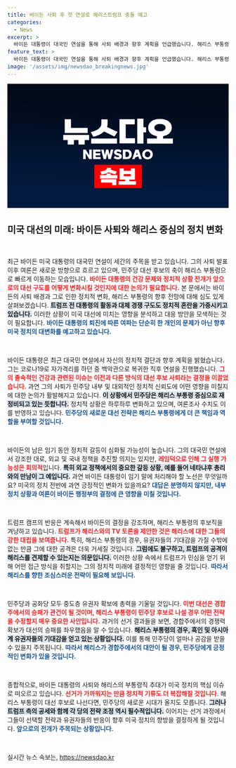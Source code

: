 ```yaml
---
title: 바이든 사퇴 후 첫 연설로 해리스트럼프 충돌 예고
categories:
  - News
excerpt: >
  바이든 대통령이 대국민 연설을 통해 사퇴 배경과 향후 계획을 언급했습니다. 해리스 부통령이 민주당 대선 주자로 부상하며 트럼프와의 대결 구도가 급변하고 있는 상황! 클릭하여 자세한 소식을 확인하세요!
feature_text: >
  바이든 대통령이 대국민 연설을 통해 사퇴 배경과 향후 계획을 언급했습니다. 해리스 부통령이 민주당 대선 주자로 부상하며 트럼프와의 대결 구도가 급변하고 있는 상황! 클릭하여 자세한 소식을 확인하세요!
image: '/assets/img/newsdao_breakingnews.jpg'
---
```


<p><img src="/assets/img/newsdao_breakingnews.jpg" alt="firstkoreanews 속보" /></p>

<h2 data-ke-size="size26">미국 대선의 미래: 바이든 사퇴와 해리스 중심의 정치 변화</h2>

<p data-ke-size="size16">&nbsp;</p>

<p>최근 바이든 미국 대통령의 대국민 연설이 세간의 주목을 받고 있습니다. 그의 사퇴 발표 이후 여론은 새로운 방향으로 흐르고 있으며, 민주당 대선 후보의 축이 해리스 부통령으로 빠르게 이동하는 모습입니다. <b><span style="color: #ee2323;">바이든 대통령의 건강 문제와 정치적 상황 전개가 앞으로의 대선 구도를 어떻게 변화시킬 것인지에 대한 논의가 필요합니다.</span></b> 본 문에서는 바이든의 사퇴 배경과 그로 인한 정치적 변화, 해리스 부통령의 향후 전망에 대해 심도 있게 살펴보겠습니다. <b><span style="background-color: #21538527;">트럼프 전 대통령의 활동과 대체 경쟁 구도도 정치적 혼란을 가중시키고 있습니다.</span></b> 이러한 상황이 미국 대선에 미치는 영향을 분석하고 대응 방안을 모색하는 것이 필요합니다. <b><span style="color: #1a5490;">바이든 대통령의 퇴진에 따른 여파는 단순히 한 개인의 문제가 아닌 향후 미국 정치의 대변화를 예고하고 있습니다.</span></b></p>

<p data-ke-size="size16">&nbsp;</p>

<p>바이든 대통령은 최근 대국민 연설에서 자신의 정치적 결단과 향후 계획을 밝혔습니다. 그는 코로나19로 자가격리를 하던 중 백악관으로 복귀한 직후 연설을 진행했습니다. <b><span style="color: #ee2323;">그의 졸속적인 건강과 관련된 이슈는 이전과 다른 방식의 대선 후보 사퇴라는 결정을 이끌었습니다.</span></b> 과연 그의 사퇴가 민주당 내부 및 대외적인 정치적 신뢰도에 어떤 영향을 미칠지에 대한 논의가 활발해지고 있습니다. <b><span style="background-color: #21538527;">이 상황에서 민주당은 해리스 부통령 중심으로 재정비되고 있는 듯합니다.</span></b> 정치적 상황은 하루하루 변화하고 있으며, 여론조사 수치도 이를 반영하고 있습니다. <b><span style="color: #1a5490;">민주당의 새로운 대선 전략은 해리스 부통령에게 더 큰 책임과 역할을 부여할 것입니다.</span></b></p>

<p data-ke-size="size16">&nbsp;</p>

<p>바이든의 남은 임기 동안 정치적 갈등이 심화될 가능성이 높습니다. 그의 대국민 연설에서 강조한 대로, 외교 및 국내 정책을 추진할 의지는 있지만, <b><span style="color: #ee2323;">레임덕으로 인해 그 실행 가능성은 회의적</span></b>입니다. <b><span style="background-color: #21538527;">특히 외교 정책에서의 중요한 갈등 상황, 예를 들어 네타냐후 총리와의 만남이 그 예입니다.</span></b> 과연 바이든 대통령이 임기 말에 처리해야 할 노선은 무엇일까요? 미국의 정치 전반에 과연 긍정적인 변화가 있을까요? <b><span style="color: #1a5490;">대답은 분명하지 않지만, 내부 정치 상황과 여론이 바이든 행정부의 결정에 큰 영향을 미칠 것입니다.</span></b></p>

<p data-ke-size="size16">&nbsp;</p>

<p>트럼프 캠프의 반응은 계속해서 바이든의 결정을 강조하며, 해리스 부통령의 후보직을 겨냥하고 있습니다. <b><span style="color: #ee2323;">트럼프가 해리스와의 TV 토론을 제안한 것은 해리스에 대한 그들의 강한 대립을 보여줍니다.</span></b> 특히, 해리스 부통령의 경우, 유권자들의 기대감을 가질 수밖에 없는 만큼 그에 대한 공격은 더욱 거세질 것입니다. <b><span style="background-color: #21538527;">그럼에도 불구하고, 트럼프의 공격이 해리스를 견제할 수 있는지는 의문입니다.</span></b> 이러한 상황 속에서 트럼프가 민심을 얻기 위해 어떤 접근 방식을 취할지는 그의 정치적 미래에 결정적인 영향을 줄 것입니다. <b><span style="color: #1a5490;">따라서 해리스를 향한 조심스러운 전략이 필요해 보입니다.</span></b></p>

<p data-ke-size="size16">&nbsp;</p>

<p>민주당과 공화당 모두 중도층 유권자 확보에 총력을 기울일 것입니다. <b><span style="color: #ee2323;">이번 대선은 경합주에서의 승패가 관건이 될 것이며, 해리스 부통령이 민주당 후보로 나설 경우 어떤 전략을 수정할지 매우 중요한 사안입니다.</span></b> 과거의 선거 결과들을 보면, 경합주에서의 경쟁력 확보가 대선의 승패를 좌우했음을 알 수 있습니다. <b><span style="background-color: #21538527;">해리스 부통령의 경우, 흑인 및 아시아계 유권자들의 기대감을 얻고 있는 상황입니다.</span></b> 이를 통해 민주당이 얼마나 공감을 받을 수 있을지 주목됩니다. <b><span style="color: #1a5490;">따라서 해리스가 경합주에서의 대안이 될 경우, 민주당에게 긍정적인 변화가 있을 것입니다.</span></b></p>

<p data-ke-size="size16">&nbsp;</p>

<p>종합적으로, 바이든 대통령의 사퇴와 해리스의 부통령직 추대가 미국 정치의 핵심 이슈로 떠오르고 있습니다. <b><span style="color: #ee2323;">선거가 가까워지는 만큼 정치적 기류도 더 복잡해질 것입니다.</span></b> 해리스 부통령이 대선 후보로 나선다면, 민주당의 새로운 시대가 올지도 모릅니다. <b><span style="background-color: #21538527;">그러나 트럼프 측의 공세와 함께 각 당의 전략 조정 역시 필수적입니다.</span></b> 이어지는 선거 과정에서 그들이 선택할 전략과 유권자들의 반응이 향후 미국 정치의 향방을 결정하게 될 것입니다. <b><span style="color: #1a5490;">앞으로의 전개가 주목되는 상황입니다.</span></b></p>

<p data-ke-size="size16">&nbsp;</p>
실시간 뉴스 속보는, <a href="https://newsdao.kr" rel="dofollow">https://newsdao.kr</a>


